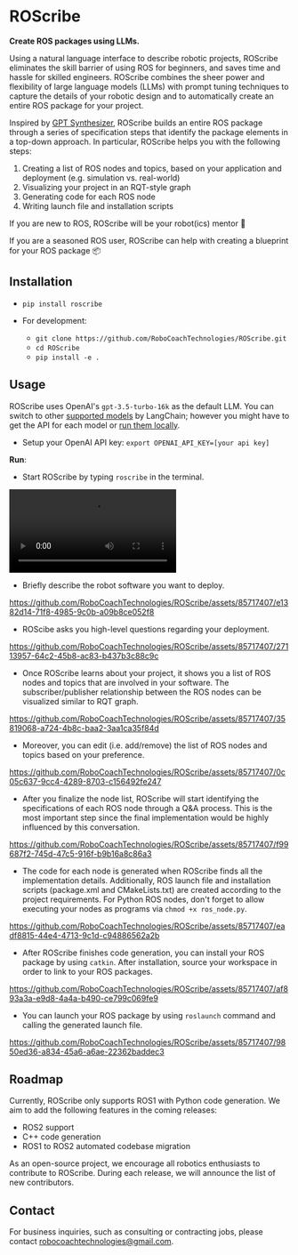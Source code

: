 # ROScribe

**Create ROS packages using LLMs.**

Using a natural language interface to describe robotic projects, ROScribe eliminates the skill barrier of using ROS for beginners, and saves time and hassle for skilled engineers. ROScribe combines the sheer power and flexibility of large language models (LLMs) with prompt tuning techniques to capture the details of your robotic design and to automatically create an entire ROS package for your project.

Inspired by [GPT Synthesizer](https://github.com/RoboCoachTechnologies/GPT-Synthesizer), ROScribe builds an entire ROS package through a series of specification steps that identify the package elements in a top-down approach. In particular, ROScribe helps you with the following steps:

1. Creating a list of ROS nodes and topics, based on your application and deployment (e.g. simulation vs. real-world)
2. Visualizing your project in an RQT-style graph
3. Generating code for each ROS node
4. Writing launch file and installation scripts

If you are new to ROS, ROScribe will be your robot(ics) mentor 🤖️

If you are a seasoned ROS user, ROScribe can help with creating a blueprint for your ROS package 📦️

## Installation

- `pip install roscribe`

- For development:
  - `git clone https://github.com/RoboCoachTechnologies/ROScribe.git`
  - `cd ROScribe`
  - `pip install -e .`

## Usage

ROScribe uses OpenAI's `gpt-3.5-turbo-16k` as the default LLM. You can switch to other [supported models](https://python.langchain.com/docs/integrations/llms/) by LangChain; however you might have to get the API for each model or [run them locally](https://python.langchain.com/docs/integrations/llms/huggingface_pipelines).

- Setup your OpenAI API key: `export OPENAI_API_KEY=[your api key]`

**Run**:

- Start ROScribe by typing `roscribe` in the terminal.

<video src="https://github.com/RoboCoachTechnologies/ROScribe/assets/85717407/85d43116-3b8e-4235-b507-40e3b11c1160"></video>

- Briefly describe the robot software you want to deploy.

https://github.com/RoboCoachTechnologies/ROScribe/assets/85717407/e1382d14-71f8-4985-9c0b-a09b8ce052f8

- ROScibe asks you high-level questions regarding your deployment.

https://github.com/RoboCoachTechnologies/ROScribe/assets/85717407/27113957-64c2-45b8-ac83-b437b3c88c9c

- Once ROScribe learns about your project, it shows you a list of ROS nodes and topics that are involved in your software. The subscriber/publisher relationship between the ROS nodes can be visualized similar to RQT graph.

https://github.com/RoboCoachTechnologies/ROScribe/assets/85717407/35819068-a724-4b8c-baa2-3aa1ca35f84d

- Moreover, you can edit (i.e. add/remove) the list of ROS nodes and topics based on your preference.

https://github.com/RoboCoachTechnologies/ROScribe/assets/85717407/0c05c637-9cc4-4289-8703-c156492fe247

- After you finalize the node list, ROScribe will start identifying the specifications of each ROS node through a Q&A process. This is the most important step since the final implementation would be highly influenced by this conversation.

https://github.com/RoboCoachTechnologies/ROScribe/assets/85717407/f99687f2-745d-47c5-916f-b9b16a8c86a3

- The code for each node is generated when ROScribe finds all the implementation details. Additionally, ROS launch file and installation scripts (package.xml and CMakeLists.txt) are created according to the project requirements. For Python ROS nodes, don't forget to allow executing your nodes as programs via `chmod +x ros_node.py`.

https://github.com/RoboCoachTechnologies/ROScribe/assets/85717407/eadf8815-44e4-4713-9c1d-c94886562a2b

- After ROScribe finishes code generation, you can install your ROS package by using `catkin`. After installation, source your workspace in order to link to your ROS packages.

https://github.com/RoboCoachTechnologies/ROScribe/assets/85717407/af893a3a-e9d8-4a4a-b490-ce799c069fe9

- You can launch your ROS package by using `roslaunch` command and calling the generated launch file.

https://github.com/RoboCoachTechnologies/ROScribe/assets/85717407/9850ed36-a834-45a6-a6ae-22362baddec3

## Roadmap

Currently, ROScribe only supports ROS1 with Python code generation. We aim to add the following features in the coming releases:
- ROS2 support
- C++ code generation
- ROS1 to ROS2 automated codebase migration

As an open-source project, we encourage all robotics enthusiasts to contribute to ROScribe. During each release, we will announce the list of new contributors.

## Contact

For business inquiries, such as consulting or contracting jobs, please contact robocoachtechnologies@gmail.com. 

